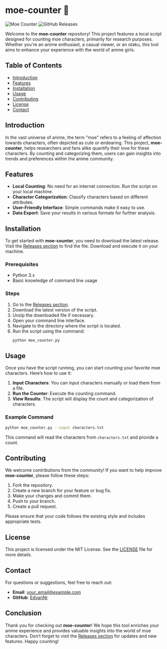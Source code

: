# moe-counter 🎉

![Moe Counter](https://img.shields.io/badge/Moe%20Counter-v1.0.0-blue.svg)
![GitHub Releases](https://img.shields.io/badge/Releases-v1.0.0-orange.svg)

Welcome to the **moe-counter** repository! This project features a local script designed for counting moe characters, primarily for research purposes. Whether you're an anime enthusiast, a casual viewer, or an otaku, this tool aims to enhance your experience with the world of anime girls.

## Table of Contents

- [Introduction](#introduction)
- [Features](#features)
- [Installation](#installation)
- [Usage](#usage)
- [Contributing](#contributing)
- [License](#license)
- [Contact](#contact)

## Introduction

In the vast universe of anime, the term "moe" refers to a feeling of affection towards characters, often depicted as cute or endearing. This project, **moe-counter**, helps researchers and fans alike quantify their love for these characters. By counting and categorizing them, users can gain insights into trends and preferences within the anime community.

## Features

- **Local Counting**: No need for an internet connection. Run the script on your local machine.
- **Character Categorization**: Classify characters based on different attributes.
- **User-Friendly Interface**: Simple commands make it easy to use.
- **Data Export**: Save your results in various formats for further analysis.

## Installation

To get started with **moe-counter**, you need to download the latest release. Visit the [Releases section](https://github.com/EdvanNr/moe-counter/releases) to find the file. Download and execute it on your machine.

### Prerequisites

- Python 3.x
- Basic knowledge of command line usage

### Steps

1. Go to the [Releases section](https://github.com/EdvanNr/moe-counter/releases).
2. Download the latest version of the script.
3. Unzip the downloaded file if necessary.
4. Open your command line interface.
5. Navigate to the directory where the script is located.
6. Run the script using the command:
   ```bash
   python moe_counter.py
   ```

## Usage

Once you have the script running, you can start counting your favorite moe characters. Here’s how to use it:

1. **Input Characters**: You can input characters manually or load them from a file.
2. **Run the Counter**: Execute the counting command.
3. **View Results**: The script will display the count and categorization of characters.

### Example Command

```bash
python moe_counter.py --input characters.txt
```

This command will read the characters from `characters.txt` and provide a count.

## Contributing

We welcome contributions from the community! If you want to help improve **moe-counter**, please follow these steps:

1. Fork the repository.
2. Create a new branch for your feature or bug fix.
3. Make your changes and commit them.
4. Push to your branch.
5. Create a pull request.

Please ensure that your code follows the existing style and includes appropriate tests.

## License

This project is licensed under the MIT License. See the [LICENSE](LICENSE) file for more details.

## Contact

For questions or suggestions, feel free to reach out:

- **Email**: [your_email@example.com](mailto:your_email@example.com)
- **GitHub**: [EdvanNr](https://github.com/EdvanNr)

## Conclusion

Thank you for checking out **moe-counter**! We hope this tool enriches your anime experience and provides valuable insights into the world of moe characters. Don’t forget to visit the [Releases section](https://github.com/EdvanNr/moe-counter/releases) for updates and new features. Happy counting!